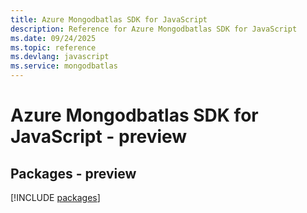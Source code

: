 ```yaml
---
title: Azure Mongodbatlas SDK for JavaScript
description: Reference for Azure Mongodbatlas SDK for JavaScript
ms.date: 09/24/2025
ms.topic: reference
ms.devlang: javascript
ms.service: mongodbatlas
---
```

# Azure Mongodbatlas SDK for JavaScript - preview
## Packages - preview
[!INCLUDE [packages](mongodbatlas-index.md)]